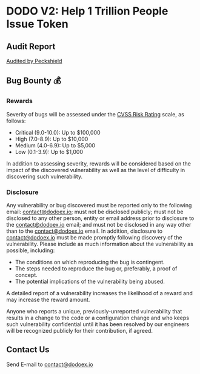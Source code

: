 # DODO V2: Help 1 Trillion People Issue Token

## Audit Report

[Audited by Peckshield](https://github.com/DODOEX/contractV2/blob/main/audit/PeckShield-Audit-DODOV2-v1.0.pdf)

## Bug Bounty 💰

### Rewards

Severity of bugs will be assessed under the [CVSS Risk Rating](https://www.first.org/cvss/calculator/3.0) scale, as follows:

 - Critical (9.0-10.0): Up to $100,000
 - High (7.0-8.9): Up to $10,000
 - Medium (4.0-6.9): Up to $5,000
 - Low (0.1-3.9): Up to $1,000

In addition to assessing severity, rewards will be considered based on the impact of the discovered vulnerability as well as the level of difficulty in discovering such vulnerability.

### Disclosure

Any vulnerability or bug discovered must be reported only to the following email: contact@dodoex.io; must not be disclosed publicly; must not be disclosed to any other person, entity or email address prior to disclosure to the contact@dodoex.io email; and must not be disclosed in any way other than to the contact@dodoex.io email. In addition, disclosure to contact@dodoex.io must be made promptly following discovery of the vulnerability. Please include as much information about the vulnerability as possible, including:

 - The conditions on which reproducing the bug is contingent.
 - The steps needed to reproduce the bug or, preferably, a proof of concept.
 - The potential implications of the vulnerability being abused.
 
A detailed report of a vulnerability increases the likelihood of a reward and may increase the reward amount.

Anyone who reports a unique, previously-unreported vulnerability that results in a change to the code or a configuration change and who keeps such vulnerability confidential until it has been resolved by our engineers will be recognized publicly for their contribution, if agreed.

## Contact Us

Send E-mail to contact@dodoex.io